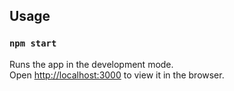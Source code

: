 ## Usage

### `npm start`

Runs the app in the development mode.\
Open [http://localhost:3000](http://localhost:3000) to view it in the browser.
